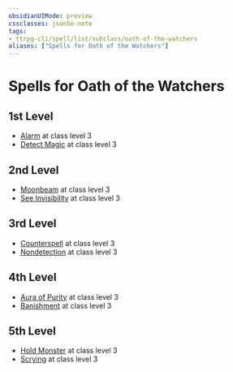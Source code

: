 ```yaml
---
obsidianUIMode: preview
cssclasses: json5e-note
tags:
- ttrpg-cli/spell/list/subclass/oath-of-the-watchers
aliases: ["Spells for Oath of the Watchers"]
---
```

# Spells for Oath of the Watchers

## 1st Level

- [Alarm](alarm "PHB") at class level 3
- [Detect Magic](detect-magic "PHB") at class level 3

## 2nd Level

- [Moonbeam](moonbeam "PHB") at class level 3
- [See Invisibility](see-invisibility "PHB") at class level 3

## 3rd Level

- [Counterspell](counterspell "PHB") at class level 3
- [Nondetection](nondetection "PHB") at class level 3

## 4th Level

- [Aura of Purity](aura-of-purity "PHB") at class level 3
- [Banishment](banishment "PHB") at class level 3

## 5th Level

- [Hold Monster](hold-monster "PHB") at class level 3
- [Scrying](scrying "PHB") at class level 3